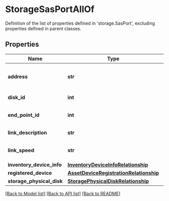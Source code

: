 # StorageSasPortAllOf

Definition of the list of properties defined in 'storage.SasPort', excluding properties defined in parent classes.
## Properties
Name | Type | Description | Notes
------------ | ------------- | ------------- | -------------
**address** | **str** | The SAS Address assigned to storage port. | [optional] [readonly] 
**disk_id** | **int** | The unique disk identifier. | [optional] [readonly] 
**end_point_id** | **int** | The end-point Id assigned to storage port. | [optional] [readonly] 
**link_description** | **str** | The description for the link. | [optional] [readonly] 
**link_speed** | **str** | The link speed negotiated for communication. | [optional] [readonly] 
**inventory_device_info** | [**InventoryDeviceInfoRelationship**](InventoryDeviceInfoRelationship.md) |  | [optional] 
**registered_device** | [**AssetDeviceRegistrationRelationship**](AssetDeviceRegistrationRelationship.md) |  | [optional] 
**storage_physical_disk** | [**StoragePhysicalDiskRelationship**](StoragePhysicalDiskRelationship.md) |  | [optional] 

[[Back to Model list]](../README.md#documentation-for-models) [[Back to API list]](../README.md#documentation-for-api-endpoints) [[Back to README]](../README.md)


